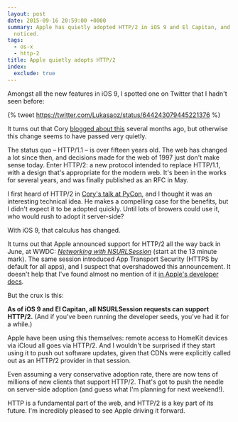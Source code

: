 ```yaml
---
layout: post
date: 2015-09-16 20:59:00 +0000
summary: Apple has quietly adopted HTTP/2 in iOS 9 and El Capitan, and (almost) nobody
  noticed.
tags:
  - os-x
  - http-2
title: Apple quietly adopts HTTP/2
index:
  exclude: true
---
```


Amongst all the new features in iOS 9, I spotted one on Twitter that I hadn't seen before:

{% tweet https://twitter.com/Lukasaoz/status/644243079445221376 %}

It turns out that Cory <a href="https://lukasa.co.uk/2015/06/HTTP2_Picks_Up_Steam_iOS9/">blogged about this</a> several months ago, but otherwise this change seems to have passed very quietly.

The status quo &ndash; HTTP/1.1 &ndash; is over fifteen years old.
The web has changed a lot since then, and decisions made for the web of 1997 just don't make sense today.
Enter HTTP/2: a new protocol intended to replace HTTP/1.1, with a design that's appropriate for the modern web.
It's been in the works for several years, and was finally published as an RFC in May.

I first heard of HTTP/2 in [Cory's talk at PyCon][pycon], and I thought it was an interesting technical idea.
He makes a compelling case for the benefits, but I didn't expect it to be adopted quickly.
Until lots of browers could use it, who would rush to adopt it server-side?

With iOS 9, that calculus has changed.

It turns out that Apple announced support for HTTP/2 all the way back in June, at WWDC: [*Networking with NSURLSession*][wwdc] (start at the 13 minute mark).
The same session introduced App Transport Security (HTTPS by default for all apps), and I suspect that overshadowed this announcement.
It doesn't help that I've found almost no mention of it [in Apple's developer docs][docs].

But the crux is this:

**As of iOS 9 and El Capitan, all NSURLSession requests can support HTTP/2.**
(And if you've been running the developer seeds, you've had it for a while.)

Apple have been using this themselves: remote access to HomeKit devices via iCloud all goes via HTTP/2.
And I wouldn't be surprised if they start using it to push out software updates, given that CDNs were explicitly called out as an HTTP/2 provider in that session.

Even assuming a very conservative adoption rate, there are now tens of millions of new clients that support HTTP/2.
That's got to push the needle on server-side adoption (and guess what I'm planning for next weekend!).

HTTP is a fundamental part of the web, and HTTP/2 is a key part of its future.
I'm incredibly pleased to see Apple driving it forward.

[pycon]: https://www.youtube.com/watch?v=ACXVyvm5eTc
[wwdc]: https://developer.apple.com/videos/wwdc/2015/?id=711
[docs]: https://developer.apple.com/search/?q=http%2F2
